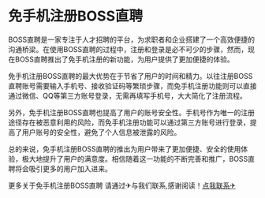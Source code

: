 # 免手机注册BOSS直聘

BOSS直聘是一家专注于人才招聘的平台，为求职者和企业搭建了一个高效便捷的沟通桥梁。在使用BOSS直聘的过程中，注册和登录是必不可少的步骤，然而，现在BOSS直聘推出了免手机注册的新功能，为用户提供了更加便捷的体验。

免手机注册BOSS直聘的最大优势在于节省了用户的时间和精力。以往注册BOSS直聘账号需要输入手机号、接收验证码等繁琐步骤，而免手机注册功能则可以直接通过微信、QQ等第三方账号登录，无需再填写手机号，大大简化了注册流程。

另外，免手机注册BOSS直聘也提高了用户的账号安全性。手机号作为唯一的注册途径存在被恶意利用的风险，而免手机注册功能可以通过第三方账号进行登录，提高了用户账号的安全性，避免了个人信息被泄露的风险。

总的来说，免手机注册BOSS直聘的推出为用户带来了更加便捷、安全的使用体验，极大地提升了用户的满意度。相信随着这一功能的不断完善和推广，BOSS直聘将会吸引更多的用户加入进来。

更多关于免手机注册BOSS直聘 请通过✈与我们联系,感谢阅读！[点我联系✈](https://pc.G208.com)